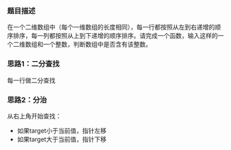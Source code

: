 ### 题目描述

在一个二维数组中（每个一维数组的长度相同），每一行都按照从左到右递增的顺序排序，每一列都按照从上到下递增的顺序排序。请完成一个函数，输入这样的一个二维数组和一个整数，判断数组中是否含有该整数。

### 思路1：二分查找

每一行做二分查找

### 思路2：分治

从右上角开始查找：

- 如果target小于当前值，指针左移
- 如果target大于当前值，指针下移


